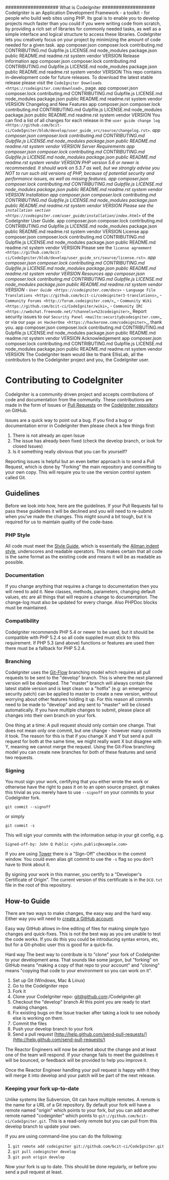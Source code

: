 ################### What is CodeIgniter ################### CodeIgniter is an Application Development Framework - a toolkit - for people who build web sites using PHP. Its goal is to enable you to develop projects much faster than you could if you were writing code from scratch, by providing a rich set of libraries for commonly needed tasks, as well as a simple interface and logical structure to access these libraries. CodeIgniter lets you creatively focus on your project by minimizing the amount of code needed for a given task. app composer.json composer.lock contributing.md CONTRIBUTING.md Gulpfile.js LICENSE.md node_modules package.json public README.md readme.rst system vendor VERSION Release Information app composer.json composer.lock contributing.md CONTRIBUTING.md Gulpfile.js LICENSE.md node_modules package.json public README.md readme.rst system vendor VERSION This repo contains in-development code for future releases. To download the latest stable release please visit the `CodeIgniter Downloads <https://codeigniter.com/download>`_ page. app composer.json composer.lock contributing.md CONTRIBUTING.md Gulpfile.js LICENSE.md node_modules package.json public README.md readme.rst system vendor VERSION Changelog and New Features app composer.json composer.lock contributing.md CONTRIBUTING.md Gulpfile.js LICENSE.md node_modules package.json public README.md readme.rst system vendor VERSION You can find a list of all changes for each release in the `user guide change log <https://github.com/bcit-ci/CodeIgniter/blob/develop/user_guide_src/source/changelog.rst>`_. app composer.json composer.lock contributing.md CONTRIBUTING.md Gulpfile.js LICENSE.md node_modules package.json public README.md readme.rst system vendor VERSION Server Requirements app composer.json composer.lock contributing.md CONTRIBUTING.md Gulpfile.js LICENSE.md node_modules package.json public README.md readme.rst system vendor VERSION PHP version 5.6 or newer is recommended. It should work on 5.3.7 as well, but we strongly advise you NOT to run such old versions of PHP, because of potential security and performance issues, as well as missing features. app composer.json composer.lock contributing.md CONTRIBUTING.md Gulpfile.js LICENSE.md node_modules package.json public README.md readme.rst system vendor VERSION Installation app composer.json composer.lock contributing.md CONTRIBUTING.md Gulpfile.js LICENSE.md node_modules package.json public README.md readme.rst system vendor VERSION Please see the `installation section <https://codeigniter.com/user_guide/installation/index.html>`_ of the CodeIgniter User Guide. app composer.json composer.lock contributing.md CONTRIBUTING.md Gulpfile.js LICENSE.md node_modules package.json public README.md readme.rst system vendor VERSION License app composer.json composer.lock contributing.md CONTRIBUTING.md Gulpfile.js LICENSE.md node_modules package.json public README.md readme.rst system vendor VERSION Please see the `license agreement <https://github.com/bcit-ci/CodeIgniter/blob/develop/user_guide_src/source/license.rst>`_. app composer.json composer.lock contributing.md CONTRIBUTING.md Gulpfile.js LICENSE.md node_modules package.json public README.md readme.rst system vendor VERSION Resources app composer.json composer.lock contributing.md CONTRIBUTING.md Gulpfile.js LICENSE.md node_modules package.json public README.md readme.rst system vendor VERSION - `User Guide <https://codeigniter.com/docs>`_ - `Language File Translations <https://github.com/bcit-ci/codeigniter3-translations>`_ - `Community Forums <http://forum.codeigniter.com/>`_ - `Community Wiki <https://github.com/bcit-ci/CodeIgniter/wiki>`_ - `Community IRC <https://webchat.freenode.net/?channels=%23codeigniter>`_ Report security issues to our `Security Panel <mailto:security@codeigniter.com>`_ or via our `page on HackerOne <https://hackerone.com/codeigniter>`_, thank you. app composer.json composer.lock contributing.md CONTRIBUTING.md Gulpfile.js LICENSE.md node_modules package.json public README.md readme.rst system vendor VERSION Acknowledgement app composer.json composer.lock contributing.md CONTRIBUTING.md Gulpfile.js LICENSE.md node_modules package.json public README.md readme.rst system vendor VERSION The CodeIgniter team would like to thank EllisLab, all the contributors to the CodeIgniter project and you, the CodeIgniter user.

# Contributing to CodeIgniter


CodeIgniter is a community driven project and accepts contributions of code and documentation from the community. These contributions are made in the form of Issues or [Pull Requests](http://help.github.com/send-pull-requests/) on the [CodeIgniter repository](https://github.com/bcit-ci/CodeIgniter>) on GitHub.

Issues are a quick way to point out a bug. If you find a bug or documentation error in CodeIgniter then please check a few things first:

1. There is not already an open Issue
2. The issue has already been fixed (check the develop branch, or look for closed Issues)
3. Is it something really obvious that you can fix yourself?

Reporting issues is helpful but an even better approach is to send a Pull Request, which is done by "Forking" the main repository and committing to your own copy. This will require you to use the version control system called Git.

## Guidelines

Before we look into how, here are the guidelines. If your Pull Requests fail
to pass these guidelines it will be declined and you will need to re-submit
when you’ve made the changes. This might sound a bit tough, but it is required
for us to maintain quality of the code-base.

### PHP Style

All code must meet the [Style Guide](https://codeigniter.com/user_guide/general/styleguide.html), which is
essentially the [Allman indent style](https://en.wikipedia.org/wiki/Indent_style#Allman_style), underscores and readable operators. This makes certain that all code is the same format as the existing code and means it will be as readable as possible.

### Documentation

If you change anything that requires a change to documentation then you will need to add it. New classes, methods, parameters, changing default values, etc are all things that will require a change to documentation. The change-log must also be updated for every change. Also PHPDoc blocks must be maintained.

### Compatibility

CodeIgniter recommends PHP 5.4 or newer to be used, but it should be
compatible with PHP 5.2.4 so all code supplied must stick to this
requirement. If PHP 5.3 (and above) functions or features are used then
there must be a fallback for PHP 5.2.4.

### Branching

CodeIgniter uses the [Git-Flow](http://nvie.com/posts/a-successful-git-branching-model/) branching model which requires all pull requests to be sent to the "develop" branch. This is
where the next planned version will be developed. The "master" branch will always contain the latest stable version and is kept clean so a "hotfix" (e.g: an emergency security patch) can be applied to master to create a new version, without worrying about other features holding it up. For this reason all commits need to be made to "develop" and any sent to "master" will be closed automatically. If you have multiple changes to submit, please place all changes into their own branch on your fork.

One thing at a time: A pull request should only contain one change. That does not mean only one commit, but one change - however many commits it took. The reason for this is that if you change X and Y but send a pull request for both at the same time, we might really want X but disagree with Y, meaning we cannot merge the request. Using the Git-Flow branching model you can create new branches for both of these features and send two requests.

### Signing

You must sign your work, certifying that you either wrote the work or otherwise have the right to pass it on to an open source project. git makes this trivial as you merely have to use `--signoff` on your commits to your CodeIgniter fork.

`git commit --signoff`

or simply

`git commit -s`

This will sign your commits with the information setup in your git config, e.g.

`Signed-off-by: John Q Public <john.public@example.com>`

If you are using [Tower](http://www.git-tower.com/) there is a "Sign-Off" checkbox in the commit window. You could even alias git commit to use the `-s` flag so you don’t have to think about it.

By signing your work in this manner, you certify to a "Developer's Certificate of Origin". The current version of this certificate is in the `DCO.txt` file in the root of this repository.


## How-to Guide

There are two ways to make changes, the easy way and the hard way. Either way you will need to [create a GitHub account](https://github.com/signup/free).

Easy way GitHub allows in-line editing of files for making simple typo changes and quick-fixes. This is not the best way as you are unable to test the code works. If you do this you could be introducing syntax errors, etc, but for a Git-phobic user this is good for a quick-fix.

Hard way The best way to contribute is to "clone" your fork of CodeIgniter to your development area. That sounds like some jargon, but "forking" on GitHub means "making a copy of that repo to your account" and "cloning" means "copying that code to your environment so you can work on it".

1. Set up Git (Windows, Mac & Linux)
2. Go to the CodeIgniter repo
3. Fork it
4. Clone your CodeIgniter repo: git@github.com:<your-name>/CodeIgniter.git
5. Checkout the "develop" branch At this point you are ready to start making changes.
6. Fix existing bugs on the Issue tracker after taking a look to see nobody else is working on them.
7. Commit the files
8. Push your develop branch to your fork
9. Send a pull request [http://help.github.com/send-pull-requests/](http://help.github.com/send-pull-requests/)

The Reactor Engineers will now be alerted about the change and at least one of the team will respond. If your change fails to meet the guidelines it will be bounced, or feedback will be provided to help you improve it.

Once the Reactor Engineer handling your pull request is happy with it they will merge it into develop and your patch will be part of the next release.

### Keeping your fork up-to-date

Unlike systems like Subversion, Git can have multiple remotes. A remote is the name for a URL of a Git repository. By default your fork will have a remote named "origin" which points to your fork, but you can add another remote named "codeigniter" which points to `git://github.com/bcit-ci/CodeIgniter.git`. This is a read-only remote but you can pull from this develop branch to update your own.

If you are using command-line you can do the following:

1. `git remote add codeigniter git://github.com/bcit-ci/CodeIgniter.git`
2. `git pull codeigniter develop`
3. `git push origin develop`

Now your fork is up to date. This should be done regularly, or before you send a pull request at least.
